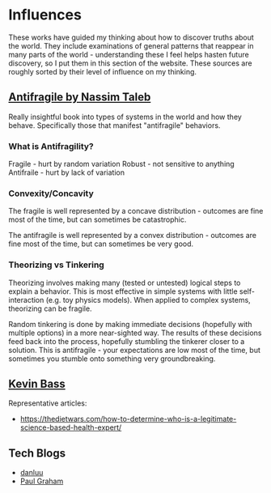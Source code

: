 # Influences

These works have guided my thinking about how to discover truths about the
world. They include examinations of general patterns that reappear in many
parts of the world - understanding these I feel helps hasten future discovery,
so I put them in this section of the website.  These sources are roughly sorted
by their level of influence on my thinking.


## [Antifragile by Nassim Taleb](https://en.wikipedia.org/wiki/Antifragile)

Really insightful book into types of systems in the world and how they behave.
Specifically those that manifest "antifragile" behaviors.

### What is Antifragility?

Fragile - hurt by random variation
Robust - not sensitive to anything
Antifraile - hurt by lack of variation


### Convexity/Concavity

The fragile is well represented by a concave distribution - outcomes are fine
most of the time, but can sometimes be catastrophic.

The antifragile is well represented by a convex distribution - outcomes are
fine most of the time, but can sometimes be very good.


### Theorizing vs Tinkering

Theorizing involves making many (tested or untested) logical steps to explain a
behavior.  This is most effective in simple systems with little
self-interaction (e.g. toy physics models).  When applied to complex systems,
theorizing can be fragile.

Random tinkering is done by making immediate decisions (hopefully with multiple
options) in a more near-sighted way.  The results of these decisions feed back
into the process, hopefully stumbling the tinkerer closer to a solution.  This
is antifragile - your expectations are low most of the time, but sometimes you
stumble onto something very groundbreaking.


## [Kevin Bass](https://thedietwars.com/)

Representative articles:

 - https://thedietwars.com/how-to-determine-who-is-a-legitimate-science-based-health-expert/


## Tech Blogs

- [danluu](http://danluu.com)
- [Paul Graham](http://www.paulgraham.com/articles.html)
